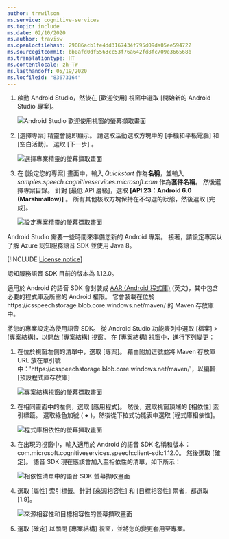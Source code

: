 ```yaml
---
author: trrwilson
ms.service: cognitive-services
ms.topic: include
ms.date: 02/10/2020
ms.author: travisw
ms.openlocfilehash: 29086acb1fe4dd3167434f795d09da05ee594722
ms.sourcegitcommit: bb0afd0df5563cc53f76a642fd8fc709e366568b
ms.translationtype: HT
ms.contentlocale: zh-TW
ms.lasthandoff: 05/19/2020
ms.locfileid: "83673164"
---
```

1. 啟動 Android Studio，然後在 [歡迎使用] 視窗中選取 [開始新的 Android Studio 專案]。

    ![Android Studio 歡迎使用視窗的螢幕擷取畫面](../articles/cognitive-services/Speech-Service/media/sdk/qs-java-android-01-start-new-android-studio-project.png)

1. [選擇專案] 精靈會隨即顯示。 請選取活動選取方塊中的 [手機和平板電腦] 和 [空白活動]。 選取 [下一步] 。

   ![選擇專案精靈的螢幕擷取畫面](../articles/cognitive-services/Speech-Service/media/sdk/qs-java-android-02-target-android-devices.png)

1. 在 [設定您的專案] 畫面中，輸入 *Quickstart* 作為**名稱**，並輸入 *samples.speech.cognitiveservices.microsoft.com* 作為**套件名稱**。 然後選擇專案目錄。 針對 [最低 API 層級]，選取 **[API 23：Android 6.0 (Marshmallow)]** 。 所有其他核取方塊保持在不勾選的狀態，然後選取 [完成]。

   ![設定專案精靈的螢幕擷取畫面](../articles/cognitive-services/Speech-Service/media/sdk/qs-java-android-03-create-android-project.png)

Android Studio 需要一些時間來準備您新的 Android 專案。 接著，請設定專案以了解 Azure 認知服務語音 SDK 並使用 Java 8。

[!INCLUDE [License notice](cognitive-services-speech-service-license-notice.md)]

認知服務語音 SDK 目前的版本為 1.12.0。

適用於 Android 的語音 SDK 會封裝成 [AAR (Android 程式庫)](https://developer.android.com/studio/projects/android-library) \(英文\)，其中包含必要的程式庫及所需的 Android 權限。
它會裝載在位於 https:\//csspeechstorage.blob.core.windows.net/maven/ 的 Maven 存放庫中。

將您的專案設定為使用語音 SDK。 從 Android Studio 功能表列中選取 [檔案] > [專案結構]，以開啟 [專案結構] 視窗。 在 [專案結構] 視窗中，進行下列變更：

1. 在位於視窗左側的清單中，選取 [專案]。 藉由附加逗號並將 Maven 存放庫 URL 放在單引號中：'https:\//csspeechstorage.blob.core.windows.net/maven/'，以編輯 [預設程式庫存放庫]

   ![專案結構視窗的螢幕擷取畫面](../articles/cognitive-services/Speech-Service/media/sdk/qs-java-android-06-add-maven-repository.png)

1. 在相同畫面中的左側，選取 [應用程式]。 然後，選取視窗頂端的 [相依性] 索引標籤。 選取綠色加號 ( **+** )，然後從下拉式功能表中選取 [程式庫相依性]。

   ![程式庫相依性的螢幕擷取畫面](../articles/cognitive-services/Speech-Service/media/sdk/qs-java-android-07-add-module-dependency.png)

1. 在出現的視窗中，輸入適用於 Android 的語音 SDK 名稱和版本：com.microsoft.cognitiveservices.speech:client-sdk:1.12.0。 然後選取 [確定]。
   語音 SDK 現在應該會加入至相依性的清單，如下所示：

   ![相依性清單中的語音 SDK 螢幕擷取畫面](../articles/cognitive-services/Speech-Service/media/sdk/qs-java-android-08-dependency-added-1.0.0.png)

1. 選取 [屬性] 索引標籤。針對 [來源相容性] 和 [目標相容性] 兩者，都選取 [1.9]。

   ![來源相容性和目標相容性的螢幕擷取畫面](../articles/cognitive-services/Speech-Service/media/sdk/qs-java-android-09-dependency-added.png)

1. 選取 [確定] 以關閉 [專案結構] 視窗，並將您的變更套用至專案。
